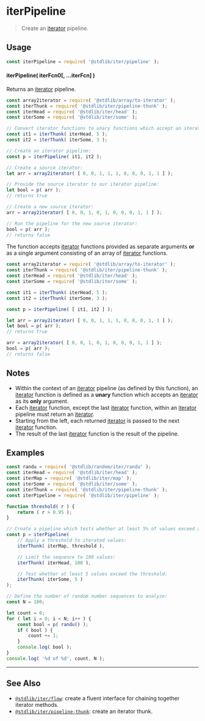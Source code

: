 <!--

@license Apache-2.0

Copyright (c) 2019 The Stdlib Authors.

Licensed under the Apache License, Version 2.0 (the "License");
you may not use this file except in compliance with the License.
You may obtain a copy of the License at

   http://www.apache.org/licenses/LICENSE-2.0

Unless required by applicable law or agreed to in writing, software
distributed under the License is distributed on an "AS IS" BASIS,
WITHOUT WARRANTIES OR CONDITIONS OF ANY KIND, either express or implied.
See the License for the specific language governing permissions and
limitations under the License.

-->

# iterPipeline

> Create an [iterator][mdn-iterator-protocol] pipeline.

<!-- Section to include introductory text. Make sure to keep an empty line after the intro `section` element and another before the `/section` close. -->

<section class="intro">

</section>

<!-- /.intro -->

<!-- Package usage documentation. -->

<section class="usage">

## Usage

```javascript
const iterPipeline = require( '@stdlib/iter/pipeline' );
```

#### iterPipeline( iterFcn0\[, ...iterFcn] )

Returns an [iterator][mdn-iterator-protocol] pipeline.

```javascript
const array2iterator = require( '@stdlib/array/to-iterator' );
const iterThunk = require( '@stdlib/iter/pipeline-thunk' );
const iterHead = require( '@stdlib/iter/head' );
const iterSome = require( '@stdlib/iter/some' );

// Convert iterator functions to unary functions which accept an iterator:
const it1 = iterThunk( iterHead, 5 );
const it2 = iterThunk( iterSome, 3 );

// Create an iterator pipeline:
const p = iterPipeline( it1, it2 );

// Create a source iterator:
let arr = array2iterator( [ 0, 0, 1, 1, 1, 0, 0, 0, 1, 1 ] );

// Provide the source iterator to our iterator pipeline:
let bool = p( arr );
// returns true

// Create a new source iterator:
arr = array2iterator( [ 0, 0, 1, 0, 1, 0, 0, 0, 1, 1 ] );

// Run the pipeline for the new source iterator:
bool = p( arr );
// returns false
```

The function accepts [iterator][mdn-iterator-protocol] functions provided as separate arguments **or** as a single argument consisting of an array of [iterator][mdn-iterator-protocol] functions.

```javascript
const array2iterator = require( '@stdlib/array/to-iterator' );
const iterThunk = require( '@stdlib/iter/pipeline-thunk' );
const iterHead = require( '@stdlib/iter/head' );
const iterSome = require( '@stdlib/iter/some' );

const it1 = iterThunk( iterHead, 5 );
const it2 = iterThunk( iterSome, 3 );

const p = iterPipeline( [ it1, it2 ] );

let arr = array2iterator( [ 0, 0, 1, 1, 1, 0, 0, 0, 1, 1 ] );
let bool = p( arr );
// returns true

arr = array2iterator( [ 0, 0, 1, 0, 1, 0, 0, 0, 1, 1 ] );
bool = p( arr );
// returns false
```

</section>

<!-- /.usage -->

<!-- Package usage notes. Make sure to keep an empty line after the `section` element and another before the `/section` close. -->

<section class="notes">

## Notes

-   Within the context of an [iterator][mdn-iterator-protocol] pipeline (as defined by this function), an [iterator][mdn-iterator-protocol] function is defined as a **unary** function which accepts an [iterator][mdn-iterator-protocol] as its **only** argument.
-   Each [iterator][mdn-iterator-protocol] function, except the last [iterator][mdn-iterator-protocol] function, within an [iterator][mdn-iterator-protocol] pipeline must return an [iterator][mdn-iterator-protocol].
-   Starting from the left, each returned [iterator][mdn-iterator-protocol] is passed to the next [iterator][mdn-iterator-protocol] function.
-   The result of the last [iterator][mdn-iterator-protocol] function is the result of the pipeline.

</section>

<!-- /.notes -->

<!-- Package usage examples. -->

<section class="examples">

## Examples

<!-- eslint-disable function-call-argument-newline, function-paren-newline -->

<!-- eslint no-undef: "error" -->

```javascript
const randu = require( '@stdlib/random/iter/randu' );
const iterHead = require( '@stdlib/iter/head' );
const iterMap = require( '@stdlib/iter/map' );
const iterSome = require( '@stdlib/iter/some' );
const iterThunk = require( '@stdlib/iter/pipeline-thunk' );
const iterPipeline = require( '@stdlib/iter/pipeline' );

function threshold( r ) {
    return ( r > 0.95 );
}

// Create a pipeline which tests whether at least 5% of values exceed a threshold:
const p = iterPipeline(
    // Apply a threshold to iterated values:
    iterThunk( iterMap, threshold ),

    // Limit the sequence to 100 values:
    iterThunk( iterHead, 100 ),

    // Test whether at least 5 values exceed the threshold:
    iterThunk( iterSome, 5 )
);

// Define the number of random number sequences to analyze:
const N = 100;

let count = 0;
for ( let i = 0; i < N; i++ ) {
    const bool = p( randu() );
    if ( bool ) {
        count += 1;
    }
    console.log( bool );
}
console.log( '%d of %d', count, N );
```

</section>

<!-- /.examples -->

<!-- Section to include cited references. If references are included, add a horizontal rule *before* the section. Make sure to keep an empty line after the `section` element and another before the `/section` close. -->

<section class="references">

</section>

<!-- /.references -->

<!-- Section for related `stdlib` packages. Do not manually edit this section, as it is automatically populated. -->

<section class="related">

* * *

## See Also

-   <span class="package-name">[`@stdlib/iter/flow`][@stdlib/iter/flow]</span><span class="delimiter">: </span><span class="description">create a fluent interface for chaining together iterator methods.</span>
-   <span class="package-name">[`@stdlib/iter/pipeline-thunk`][@stdlib/iter/pipeline-thunk]</span><span class="delimiter">: </span><span class="description">create an iterator thunk.</span>

</section>

<!-- /.related -->

<!-- Section for all links. Make sure to keep an empty line after the `section` element and another before the `/section` close. -->

<section class="links">

[mdn-iterator-protocol]: https://developer.mozilla.org/en-US/docs/Web/JavaScript/Reference/Iteration_protocols#The_iterator_protocol

<!-- <related-links> -->

[@stdlib/iter/flow]: https://github.com/stdlib-js/stdlib/tree/develop/lib/node_modules/%40stdlib/iter/flow

[@stdlib/iter/pipeline-thunk]: https://github.com/stdlib-js/stdlib/tree/develop/lib/node_modules/%40stdlib/iter/pipeline-thunk

<!-- </related-links> -->

</section>

<!-- /.links -->
